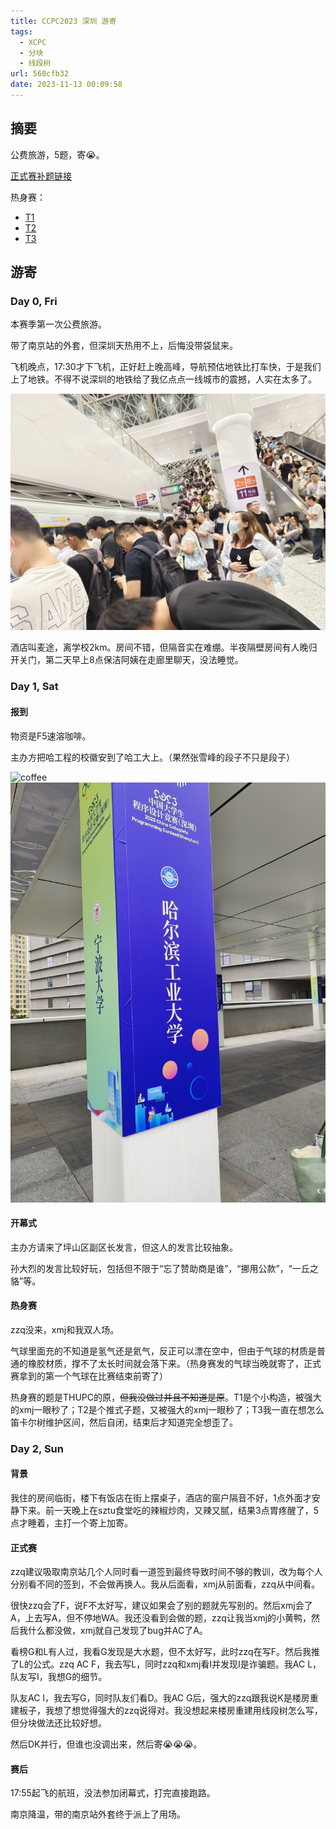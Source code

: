 ```yaml
---
title: CCPC2023 深圳 游寄
tags:
  - XCPC
  - 分块
  - 线段树
url: 560cfb32
date: 2023-11-13 00:09:58
---
```


## 摘要

公费旅游，5题，寄:sob:。

[正式赛补题链接](https://vjudge.net/contest/594274)

热身赛：
- [T1](https://www.luogu.com.cn/problem/P9384)
- [T2](https://www.luogu.com.cn/problem/P9380)
- [T3](https://www.luogu.com.cn/problem/P9388)

<!--more-->

## 游寄

### Day 0, Fri

本赛季第一次公费旅游。

带了南京站的外套，但深圳天热用不上，后悔没带袋鼠来。

飞机晚点，17:30才下飞机，正好赶上晚高峰，导航预估地铁比打车快，于是我们上了地铁。不得不说深圳的地铁给了我亿点点一线城市的震撼，人实在太多了。

![metro](metro.jpg)

酒店叫麦途，离学校2km。房间不错，但隔音实在难绷。半夜隔壁房间有人晚归开关门，第二天早上8点保洁阿姨在走廊里聊天，没法睡觉。

### Day 1, Sat

#### 报到

物资是F5速溶咖啡。

主办方把哈工程的校徽安到了哈工大上。（果然张雪峰的段子不只是段子）

![coffee](F5.jpg)
![HIT](HIT.jpg)

#### 开幕式

主办方请来了坪山区副区长发言，但这人的发言比较抽象。

孙大烈的发言比较好玩，包括但不限于“忘了赞助商是谁”，“挪用公款”，“一丘之貉”等。

#### 热身赛

zzq没来，xmj和我双人场。

气球里面充的不知道是氢气还是氦气，反正可以漂在空中，但由于气球的材质是普通的橡胶材质，撑不了太长时间就会落下来。（热身赛发的气球当晚就寄了，正式赛拿到的第一个气球在比赛结束前寄了）

热身赛的题是THUPC的原，~~但我没做过并且不知道是原~~。T1是个小构造，被强大的xmj一眼秒了；T2是个推式子题，又被强大的xmj一眼秒了；T3我一直在想怎么笛卡尔树维护区间，然后自闭，结束后才知道完全想歪了。

### Day 2, Sun

#### 背景

我住的房间临街，楼下有饭店在街上摆桌子，酒店的窗户隔音不好，1点外面才安静下来。前一天晚上在sztu食堂吃的辣椒炒肉，又辣又腻，结果3点胃疼醒了，5点才睡着，主打一个寄上加寄。

#### 正式赛

zzq建议吸取南京站几个人同时看一道签到最终导致时间不够的教训，改为每个人分别看不同的签到，不会做再换人。我从后面看，xmj从前面看，zzq从中间看。

很快zzq会了F，说F不太好写，建议如果会了别的题就先写别的。然后xmj会了A，上去写A，但不停地WA。我还没看到会做的题，zzq让我当xmj的小黄鸭，然后我什么都没做，xmj就自己发现了bug并AC了A。

看榜G和L有人过，我看G发现是大水题，但不太好写，此时zzq在写F。然后我推了L的公式。zzq AC F，我去写L，同时zzq和xmj看I并发现I是诈骗题。我AC L，队友写I，我想G的细节。

队友AC I，我去写G，同时队友们看D。我AC G后，强大的zzq跟我说K是楼房重建板子，我想了想觉得强大的zzq说得对。我没想起来楼房重建用线段树怎么写，但分块做法还比较好想。

然后DK并行，但谁也没调出来，然后寄:sob::sob::sob:。

#### 赛后

17:55起飞的航班，没法参加闭幕式，打完直接跑路。

南京降温，带的南京站外套终于派上了用场。
